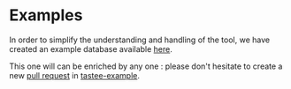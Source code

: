 # Examples

In order to simplify the understanding and handling of the tool, we have created an example database available [here](https://github.com/tastee/tastee-examples).

This one will can be enriched by any one : please don't hesitate to create a new [pull request](https://github.com/tastee/tastee-examples/pulls) in [tastee-example](https://github.com/tastee/tastee-examples).